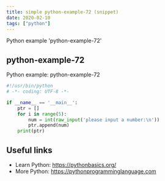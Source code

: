 ```yaml
---
title: simple python-example-72 (snippet)
date: 2020-02-10
tags: ["python"]
---
```

Python example 'python-example-72'


## python-example-72

Python example: python-example-72

```python
#!/usr/bin/python
# -*- coding: UTF-8 -*-

if __name__ == '__main__':
    ptr = []
    for i in range(5):
        num = int(raw_input('please input a number:\n'))
        ptr.append(num)
    print(ptr)


```

## Useful links

- Learn Python: https://pythonbasics.org/
- More Python: https://pythonprogramminglanguage.com
